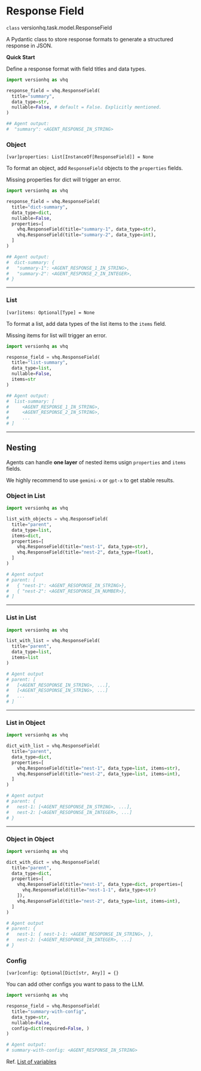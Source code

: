 # Response Field

<class>`class` versionhq.task.model.<bold>ResponseField<bold></class>

A Pydantic class to store response formats to generate a structured response in JSON.

**Quick Start**

Define a response format with field titles and data types.


```python
import versionhq as vhq

response_field = vhq.ResponseField(
  title="summary",
  data_type=str,
  nullable=False, # default = False. Explicitly mentioned.
)

## Agent output:
#  "summary": <AGENT_RESPONSE_IN_STRING>
```

### Object

`[var]`<bold>`properties: List[InstanceOf[ResponseField]] = None`</bold>

To format an object, add `ResponseField` objects to the `properties` fields.

Missing properties for dict will trigger an error.

```python
import versionhq as vhq

response_field = vhq.ResponseField(
  title="dict-summary",
  data_type=dict,
  nullable=False,
  properties=[
    vhq.ResponseField(title="summary-1", data_type=str),
    vhq.ResponseField(title="summary-2", data_type=int),
  ]
)

## Agent output:
#  dict-summary: {
#   "summary-1": <AGENT_RESPONSE_1_IN_STRING>,
#   "summary-2": <AGENT_RESPONSE_2_IN_INTEGER>,
# }
```

<hr />

### List

`[var]`<bold>`items: Optional[Type] = None`</bold>

To format a list, add data types of the list items to the `items` field.

Missing items for list will trigger an error.

```python
import versionhq as vhq

response_field = vhq.ResponseField(
  title="list-summary",
  data_type=list,
  nullable=False,
  items=str
)

## Agent output:
#  list-summary: [
#     <AGENT_RESPONSE_1_IN_STRING>,
#     <AGENT_RESPONSE_2_IN_STRING>,
#     ...
# ]
```

<hr />

## Nesting

Agents can handle **one layer** of nested items usign `properties` and `items` fields.

We highly recommend to use `gemini-x` or `gpt-x` to get stable results.

### Object in List

```python
import versionhq as vhq

list_with_objects = vhq.ResponseField(
  title="parent",
  data_type=list,
  items=dict,
  properties=[
    vhq.ResponseField(title="nest-1", data_type=str),
    vhq.ResponseField(title="nest-2", data_type=float),
  ]
)

# Agent output
# parent: [
#   { "nest-1": <AGENT_RESOPONSE_IN_STRING>},
#   { "nest-2": <AGENT_RESOPONSE_IN_NUMBER>},
# ]
```

<hr />

### List in List

```python
import versionhq as vhq

list_with_list = vhq.ResponseField(
  title="parent",
  data_type=list,
  items=list
)

# Agent output
# parent: [
#   [<AGENT_RESOPONSE_IN_STRING>, ...],
#   [<AGENT_RESOPONSE_IN_STRING>, ...]
#   ...
# ]
```

<hr />

### List in Object

```python
import versionhq as vhq

dict_with_list = vhq.ResponseField(
  title="parent",
  data_type=dict,
  properties=[
    vhq.ResponseField(title="nest-1", data_type=list, items=str),
    vhq.ResponseField(title="nest-2", data_type=list, items=int),
  ]
)

# Agent output
# parent: {
#   nest-1: [<AGENT_RESOPONSE_IN_STRING>, ...],
#   nest-2: [<AGENT_RESOPONSE_IN_INTEGER>, ...]
# }
```

<hr />

### Object in Object

```python
import versionhq as vhq

dict_with_dict = vhq.ResponseField(
  title="parent",
  data_type=dict,
  properties=[
    vhq.ResponseField(title="nest-1", data_type=dict, properties=[
      vhq.ResponseField(title="nest-1-1", data_type=str)
    ]),
    vhq.ResponseField(title="nest-2", data_type=list, items=int),
  ]
)

# Agent output
# parent: {
#   nest-1: { nest-1-1: <AGENT_RESOPONSE_IN_STRING>, },
#   nest-2: [<AGENT_RESOPONSE_IN_INTEGER>, ...]
# }
```

### Config

`[var]`<bold>`config: Optional[Dict[str, Any]] = {}`</bold>

You can add other configs you want to pass to the LLM.

```python
import versionhq as vhq

response_field = vhq.ResponseField(
  title="summary-with-config",
  data_type=str,
  nullable=False,
  config=dict(required=False, )
)

# Agent output:
# summary-with-config: <AGENT_RESPONSE_IN_STRING>
```

Ref. <a href="/core/task/reference/#responsefield">List of variables</a>
